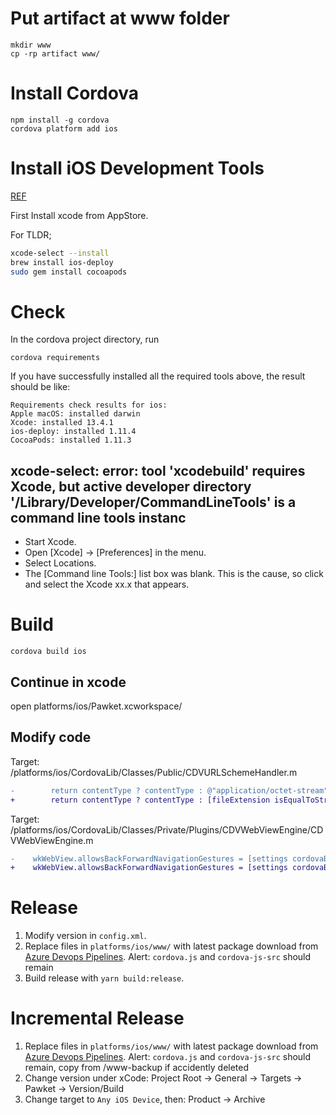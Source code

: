 # Put artifact at www folder
```
mkdir www
cp -rp artifact www/
```
# Install Cordova

```
npm install -g cordova
cordova platform add ios
```

# Install iOS Development Tools

[REF](https://cordova.apache.org/docs/en/11.x/guide/platforms/ios/index.html)

First Install xcode from AppStore.

For TLDR;

```sh
xcode-select --install
brew install ios-deploy
sudo gem install cocoapods
```

# Check

In the cordova project directory, run

```
cordova requirements
```

If you have successfully installed all the required tools above, the result should be like:

```
Requirements check results for ios:
Apple macOS: installed darwin
Xcode: installed 13.4.1
ios-deploy: installed 1.11.4
CocoaPods: installed 1.11.3
```

## xcode-select: error: tool 'xcodebuild' requires Xcode, but active developer directory '/Library/Developer/CommandLineTools' is a command line tools instanc

- Start Xcode.
- Open [Xcode] -> [Preferences] in the menu.
- Select Locations.
- The [Command line Tools:] list box was blank. This is the cause, so click and select the Xcode xx.x that appears.

# Build

```
cordova build ios
```

## Continue in xcode

open platforms/ios/Pawket.xcworkspace/

## Modify code

Target: /platforms/ios/CordovaLib/Classes/Public/CDVURLSchemeHandler.m

```diff
-        return contentType ? contentType : @"application/octet-stream";
+        return contentType ? contentType : [fileExtension isEqualToString:@"wasm"] ? @"application/wasm" : @"application/octet-stream";
```

Target: /platforms/ios/CordovaLib/Classes/Private/Plugins/CDVWebViewEngine/CDVWebViewEngine.m

```diff
-    wkWebView.allowsBackForwardNavigationGestures = [settings cordovaBoolSettingForKey:@"AllowBackForwardNavigationGestures" defaultValue:NO];
+    wkWebView.allowsBackForwardNavigationGestures = [settings cordovaBoolSettingForKey:@"AllowBackForwardNavigationGestures" defaultValue:YES];
```


# Release

1. Modify version in `config.xml`.
2. Replace files in `platforms/ios/www/` with latest package download from [Azure Devops Pipelines](https://dev.azure.com/sututech/Chia/_build?definitionId=43&_a=summary).
    Alert: `cordova.js` and `cordova-js-src` should remain
3. Build release with `yarn build:release`.


# Incremental Release

1. Replace files in `platforms/ios/www/` with latest package download from [Azure Devops Pipelines](https://dev.azure.com/sututech/Chia/_build?definitionId=43&_a=summary).
    Alert: `cordova.js` and `cordova-js-src` should remain, copy from /www-backup if accidently deleted
2. Change version under xCode: Project Root -> General -> Targets -> Pawket -> Version/Build
3. Change target to `Any iOS Device`, then: Product -> Archive
